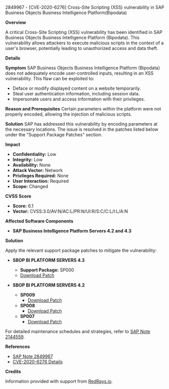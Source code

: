 2849967 - [CVE-2020-6276] Cross-Site Scripting (XSS) vulnerability in SAP Business Objects Business Intelligence Platform(Bipodata)

**Overview**

A critical Cross-Site Scripting (XSS) vulnerability has been identified in SAP Business Objects Business Intelligence Platform (Bipodata). This vulnerability allows attackers to execute malicious scripts in the context of a user's browser, potentially leading to unauthorized access and data theft.

**Details**

**Symptom**
SAP Business Objects Business Intelligence Platform (Bipodata) does not adequately encode user-controlled inputs, resulting in an XSS vulnerability. This flaw can be exploited to:
- Deface or modify displayed content on a website temporarily.
- Steal user authentication information, including session data.
- Impersonate users and access information with their privileges.

**Reason and Prerequisites**
Certain parameters within the platform were not properly encoded, allowing the injection of malicious scripts.

**Solution**
SAP has addressed this vulnerability by encoding parameters at the necessary locations. The issue is resolved in the patches listed below under the "Support Package Patches" section.

**Impact**

- **Confidentiality:** Low
- **Integrity:** Low
- **Availability:** None
- **Attack Vector:** Network
- **Privileges Required:** None
- **User Interaction:** Required
- **Scope:** Changed

**CVSS Score**

- **Score:** 6.1
- **Vector:** CVSS:3.0/AV:N/AC:L/PR:N/UI:R/S:C/C:L/I:L/A:N

**Affected Software Components**

- **SAP Business Intelligence Platform Servers 4.2 and 4.3**

**Solution**

Apply the relevant support package patches to mitigate the vulnerability:

- **SBOP BI PLATFORM SERVERS 4.3**
  - **Support Package:** SP000
  - [Download Patch](https://me.sap.com/softwarecenter/template/products/_APP=00200682500000001943&_EVENT=DISPHIER&HEADER=Y&FUNCTIONBAR=N&EVENT=TREE&NE=NAVIGATE&ENR=73555000100200006622&V=MAINT)

- **SBOP BI PLATFORM SERVERS 4.2**
  - **SP009**
    - [Download Patch](https://me.sap.com/softwarecenter/template/products/_APP=00200682500000001943&_EVENT=DISPHIER&HEADER=Y&FUNCTIONBAR=N&EVENT=TREE&NE=NAVIGATE&ENR=73555000100200001041&V=MAINT)
  - **SP008**
    - [Download Patch](https://me.sap.com/softwarecenter/template/products/_APP=00200682500000001943&_EVENT=DISPHIER&HEADER=Y&FUNCTIONBAR=N&EVENT=TREE&NE=NAVIGATE&ENR=73555000100200001041&V=MAINT)
  - **SP007**
    - [Download Patch](https://me.sap.com/softwarecenter/template/products/_APP=00200682500000001943&_EVENT=DISPHIER&HEADER=Y&FUNCTIONBAR=N&EVENT=TREE&NE=NAVIGATE&ENR=73555000100200001041&V=MAINT)

For detailed maintenance schedules and strategies, refer to [SAP Note 2144559](https://me.sap.com/notes/2144559).

**References**

- [SAP Note 2849967](https://me.sap.com/notes/0002849967)
- [CVE-2020-6276 Details](https://cve.mitre.org/cgi-bin/cvename.cgi?name=CVE-2020-6276)

**Credits**

Information provided with support from [RedRays.io](https://redrays.io).
